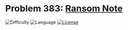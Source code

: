# Problem 383: [Ransom Note](https://leetcode.com/problems/ransom-note/)
![Difficulty](https://img.shields.io/badge/Difficulty-Easy-brightgreen.svg) ![Language](https://img.shields.io/badge/Language-C++%2011,%20Python-yellow) [![License](https://img.shields.io/badge/License-MIT-blue.svg)](../LICENSE)
